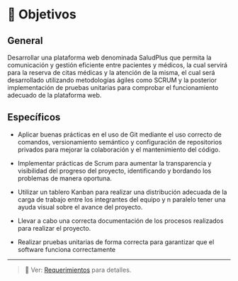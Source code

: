# 🎯 Objetivos

## General

Desarrollar una plataforma web denominada SaludPlus que permita la comunicación y gestión eficiente entre pacientes y médicos, la cual servirá para la reserva de citas médicas y la atención de la misma, el cual será desarrollado utilizando metodologías ágiles como SCRUM y la posterior implementación de pruebas unitarias para comprobar el funcionamiento adecuado de la plataforma web.

## Específicos

- Aplicar buenas prácticas en el uso de Git mediante el uso correcto de comandos, versionamiento semántico y configuración de repositorios privados para mejorar la colaboración y el mantenimiento del código.

- Implementar prácticas de Scrum para aumentar la transparencia y visibilidad del progreso del proyecto, identificando y bordando los problemas de manera oportuna.

- Utilizar un tablero Kanban para realizar una distribución adecuada de la carga de trabajo entre los integrantes del equipo y n paralelo tener una ayuda visual sobre el avance del proyecto.

- Llevar a cabo una correcta documentación de los procesos realizados para realizar el proyecto.

- Realizar pruebas unitarias de forma correcta para garantizar que el software funciona correctamente

---

> 📌 Ver: [Requerimientos](../documentacion/02_requerimientos.md) para detalles.
